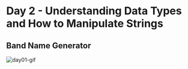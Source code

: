 # Day 2 - Understanding Data Types and How to Manipulate Strings

## Band Name Generator
![day01-gif](https://user-images.githubusercontent.com/67601521/170891534-e643bfe0-6b77-4445-905c-65f28e445aad.gif)
